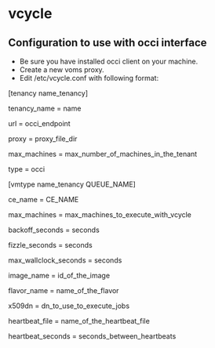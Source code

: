 vcycle
======

Configuration to use with occi interface
----------------------------------------

- Be sure you have installed occi client on your machine.
- Create a new voms proxy.
- Edit /etc/vcycle.conf with following format:


[tenancy name_tenancy] 

tenancy_name = name 

url = occi_endpoint

proxy = proxy_file_dir

max_machines = max_number_of_machines_in_the_tenant

type = occi


[vmtype name_tenancy QUEUE_NAME]

ce_name = CE_NAME

max_machines = max_machines_to_execute_with_vcycle

backoff_seconds = seconds

fizzle_seconds = seconds

max_wallclock_seconds = seconds

image_name = id_of_the_image

flavor_name = name_of_the_flavor

x509dn = dn_to_use_to_execute_jobs

heartbeat_file = name_of_the_heartbeat_file

heartbeat_seconds = seconds_between_heartbeats

